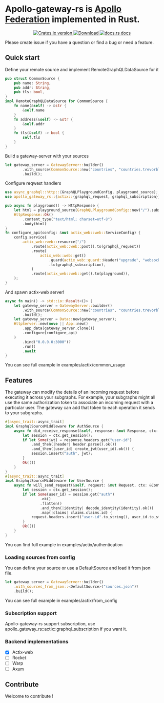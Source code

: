 # Apollo-gateway-rs is [Apollo Federation](https://www.apollographql.com/apollo-federation) implemented in Rust.

<div align="center">
  <!-- Crates version -->
  <a href="https://crates.io/crates/apollo-gateway-rs">
    <img src="https://img.shields.io/crates/v/apollo-gateway-rs.svg?style=flat-square"
    alt="Crates.io version" />
  </a>
  <!-- Downloads -->
  <a href="https://crates.io/crates/apollo-gateway-rs">
    <img src="https://img.shields.io/crates/d/apollo-gateway-rs.svg?style=flat-square"
      alt="Download" />
  </a>
  <!-- docs.rs docs -->
  <a href="https://docs.rs/apollo-gateway-rs">
    <img src="https://img.shields.io/badge/docs-latest-blue.svg?style=flat-square"
      alt="docs.rs docs" />
  </a>
</div>

Please create issue if you have a question or find a bug or need a feature.
## Quick start

Define your remote source and implement RemoteGraphQLDataSource for it

```rust
pub struct CommonSource {
    pub name: String,
    pub addr: String,
    pub tls: bool,
}
impl RemoteGraphQLDataSource for CommonSource {
    fn name(&self) -> &str {
        &self.name
    }
    fn address(&self) -> &str {
        &self.addr
    }
    fn tls(&self) -> bool {
        self.tls
    }
}
```

Build a gateway-server with your sources

```rust
let gateway_server = GatewayServer::builder()
        .with_source(CommonSource::new("countries", "countries.trevorblades.com", true))
        .build();
```

Configure reqwest handlers 

```rust
use async_graphql::http::{GraphQLPlaygroundConfig, playground_source};
use apollo_gateway_rs::{actix::{graphql_request, graphql_subscription}};

pub async fn playground() -> HttpResponse {
    let html = playground_source(GraphQLPlaygroundConfig::new("/").subscription_endpoint("/"));
    HttpResponse::Ok()
        .content_type("text/html; charset=utf-8")
        .body(html)
}
fn configure_api(config: &mut actix_web::web::ServiceConfig) {
    config.service(
        actix_web::web::resource("/")
            .route(actix_web::web::post().to(graphql_request))
            .route(
                actix_web::web::get()
                    .guard(actix_web::guard::Header("upgrade", "websocket"))
                    .to(graphql_subscription),
            )
            .route(actix_web::web::get().to(playground)),
    );
}
```
And spawn actix-web server!

```rust
async fn main() -> std::io::Result<()> {
    let gateway_server = GatewayServer::builder()
        .with_source(CommonSource::new("countries", "countries.trevorblades.com", true))
        .build();
    let gateway_server = Data::new(gateway_server);
    HttpServer::new(move || App::new()
        .app_data(gateway_server.clone())
        .configure(configure_api)
    )
        .bind("0.0.0.0:3000")?
        .run()
        .await
}
```

You can see full example in examples/actix/common_usage

## Features

The gateway can modify the details of an incoming request before executing it across your subgraphs. For example, your subgraphs might all use the same authorization token to associate an incoming request with a particular user. The gateway can add that token to each operation it sends to your subgraphs.

```rust
#[async_trait::async_trait]
impl GraphqlSourceMiddleware for AuthSource {
    async fn did_receive_response(&self, response: &mut Response, ctx: &Context) -> anyhow::Result<()> {
        let session = ctx.get_session();
        if let Some(jwt) = response.headers.get("user-id")
            .and_then(|header| header.parse().ok())
            .and_then(|user_id| create_jwt(user_id).ok()) {
            session.insert("auth", jwt);
        }
        Ok(())
    }
}
#[async_trait::async_trait]
impl GraphqlSourceMiddleware for UserSource {
    async fn will_send_request(&self, request: &mut Request, ctx: &Context) -> anyhow::Result<()> {
        let session = ctx.get_session();
        if let Some(user_id) = session.get("auth")
                .ok()
                .flatten()
                .and_then(|identity| decode_identity(identity).ok())
                .map(|claims| claims.claims.id) {
            request.headers.insert("user-id".to_string(), user_id.to_string());
        }
        Ok(())
    }
}
```

You can find full example in examples/actix/authentication

### Loading sources from config
You can define your source or use a DefaultSource and load it from json file.
```rust
let gateway_server = GatewayServer::builder()
    .with_sources_from_json::<DefaultSource>("sources.json")?
    .build();
```

You can see full example in examples/actix/from_config

### Subscription support
Apollo-gateway-rs support subscription, use apollo_gateway_rs::actix::graphql_subscription if you want it.

### Backend implementations 
- [x] Actix-web
- [ ] Rocket
- [ ] Warp
- [ ] Axum
## Contribute
Welcome to contribute !